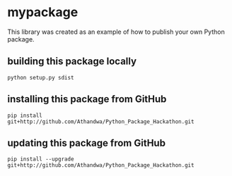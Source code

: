 # mypackage
This library was created as an example of how to publish your own Python package.

## building this package locally
`python setup.py sdist`

## installing this package from GitHub
`pip install git+http://github.com/Athandwa/Python_Package_Hackathon.git`

## updating this package from GitHub
`pip install --upgrade git+http://github.com/Athandwa/Python_Package_Hackathon.git`
